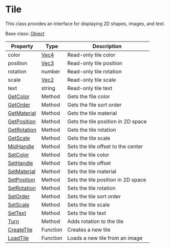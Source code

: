 # Tile

This class provides an interface for displaying 2D shapes, images, and text.

Base class: [Object](Object.md)

| Property | Type | Description |
| --- | --- | --- |
| color | [Vec4](Vec4.md) | Read-only tile color |
| position | [Vec3](Vec3.md) | Read-only tile position |
| rotation | number | Read-only tile rotation |
| scale | [Vec2](Vec2.md) | Read-only tile scale |
| text | string | Read-only tile text |
| [GetColor](Tile_GetColor.md) | Method | Gets the file color |
| [GetOrder](Tile_GetOrder.md) | Method | Gets the file sort order |
| [GetMaterial](Tile_GetMaterial.md) | Method | Gets the tile material |
| [GetPosition](Tile_GetPosition.md) | Method | Gets the tile position in 2D space |
| [GetRotation](Tile_GetRotation.md) | Method | Gets the tile rotation |
| [GetScale](Tile_GetScale.md) | Method | Gets the tile scale |
| [MidHandle](Tile_MidHandle.md) | Method | Sets the tile offset to the center |
| [SetColor](Tile_SetColor.md) | Method | Sets the tile color |
| [SetHandle](Tile_SetHandle.md) | Method | Sets the tile offset |
| [SetMaterial](Tile_SetMaterial.md) | Method | Sets the tile material |
| [SetPosition](Tile_SetPosition.md) | Method | Sets the tile position in 2D space |
| [SetRotation](Tile_SetRotation.md) | Method | Sets the tile rotation |
| [SetOrder](Tile_SetOrder.md) | Method | Sets the tile sort order |
| [SetScale](Tile_SetScale.md) | Method | Sets the tile scale |
| [SetText](Tile_SetText.md) | Method | Sets the tile text |
| [Turn](Tile_Turn.md) | Method | Adds rotation to the tile |
| [CreateTile](CreateTile.md) | Function | Creates a new tile |
| [LoadTile](LoadTile.md) | Function | Loads a new tile from an image |
